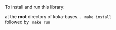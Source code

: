 To install and run this library:

at the <b>root</b> directory of koka-bayes...
<code> make install </code>
followed by
<code> make run </code>
